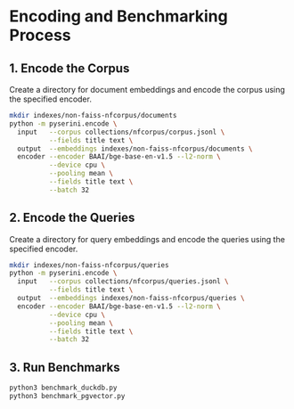 # Encoding and Benchmarking Process

## 1. Encode the Corpus
Create a directory for document embeddings and encode the corpus using the specified encoder.

```bash
mkdir indexes/non-faiss-nfcorpus/documents
python -m pyserini.encode \
  input   --corpus collections/nfcorpus/corpus.jsonl \
          --fields title text \
  output  --embeddings indexes/non-faiss-nfcorpus/documents \
  encoder --encoder BAAI/bge-base-en-v1.5 --l2-norm \
          --device cpu \
          --pooling mean \
          --fields title text \
          --batch 32
```

## 2. Encode the Queries
Create a directory for query embeddings and encode the queries using the specified encoder.

```bash
mkdir indexes/non-faiss-nfcorpus/queries
python -m pyserini.encode \
  input   --corpus collections/nfcorpus/queries.jsonl \
          --fields title text \
  output  --embeddings indexes/non-faiss-nfcorpus/queries \
  encoder --encoder BAAI/bge-base-en-v1.5 --l2-norm \
          --device cpu \
          --pooling mean \
          --fields title text \
          --batch 32
```

## 3. Run Benchmarks

```bash
python3 benchmark_duckdb.py 
python3 benchmark_pgvector.py

